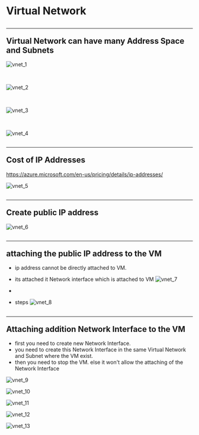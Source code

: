 # Virtual Network

## <hr/>Virtual Network can have many Address Space and Subnets
![vnet_1](images/virtual_network/vnet_1.PNG)

<br/>

![vnet_2](images/virtual_network/vnet_2.PNG)

<br/>

![vnet_3](images/virtual_network/vnet_3.PNG)

<br/>

![vnet_4](images/virtual_network/vnet_4.PNG)

## <hr/>Cost of IP Addresses
https://azure.microsoft.com/en-us/pricing/details/ip-addresses/

![vnet_5](images/virtual_network/vnet_5.PNG)


## <hr/>Create public IP address

![vnet_6](images/virtual_network/vnet_6.PNG)


## <hr/> attaching the public IP address to the VM
- ip address cannot be directly attached to VM.
- its attached it Network interface which is attached to VM
![vnet_7](images/virtual_network/vnet_7.PNG)

- 
- steps
![vnet_8](images/virtual_network/vnet_8.PNG)


## <hr/>Attaching addition Network Interface to the VM
- first you need to create new Network Interface.
-  you need to create this Network Interface in the same Virtual Network and Subnet where the VM exist.
- then you need to stop the VM. else it won't allow the attaching of the Network Interface

![vnet_9](images/virtual_network/vnet_9.PNG)

![vnet_10](images/virtual_network/vnet_10.PNG)

![vnet_11](images/virtual_network/vnet_11.PNG)

![vnet_12](images/virtual_network/vnet_12.PNG)

![vnet_13](images/virtual_network/vnet_13.PNG)